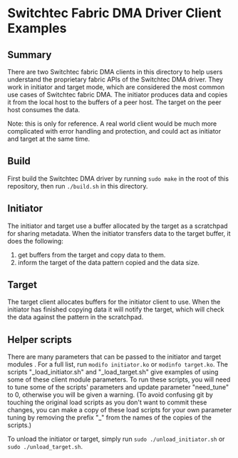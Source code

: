 # Switchtec Fabric DMA Driver Client Examples

## Summary

There are two Switchtec fabric DMA clients in this directory to help users
understand the proprietary fabric APIs of the Switchtec DMA driver. They work in
initiator and target mode, which are considered the most common use cases of
Switchtec fabric DMA. The initiator produces data and copies it from the local
host to the buffers of a peer host. The target on the peer host consumes the
data.

Note: this is only for reference. A real world client would be much more
complicated with error handling and protection, and could act as initiator and
target at the same time.

## Build

First build the Switchtec DMA driver by running `sudo make` in the root of this
repository, then run `./build.sh` in this directory.

## Initiator

The initiator and target use a buffer allocated by the target as a scratchpad
for sharing metadata. When the initiator transfers data to the target buffer,
it does the following:

1. get buffers from the target and copy data to them.
2. inform the target of the data pattern copied and the data size.

## Target

The target client allocates buffers for the initiator client to use. When the
initiator has finished copying data it will notify the target, which will check
the data against the pattern in the scratchpad.

## Helper scripts

There are many parameters that can be passed to the initiator and target modules
. For a full list, run `modifo initiator.ko` or `modinfo target.ko`. The scripts
"\_load_initiator.sh" and "\_load_target.sh" give examples of using some of
these client module parameters. To run these scripts, you will need to tune
some of the scripts' parameters and update parameter "need_tune" to 0, otherwise
you will be given a warning. (To avoid confusing git by touching the original
load scripts as you don't want to commit these changes, you can make a copy of
these load scripts for your own parameter tuning by removing the prefix "\_"
from the names of the copies of the scripts.)

To unload the initiator or target, simply run `sudo ./unload_initiator.sh` or
`sudo ./unload_target.sh`.
